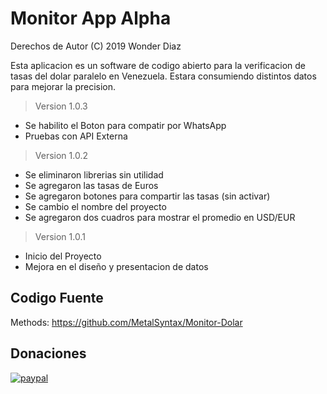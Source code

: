 # Monitor App **Alpha**
Derechos de Autor (C) 2019 Wonder Diaz

Esta aplicacion es un software de codigo abierto para la verificacion de tasas del dolar paralelo en Venezuela. Estara consumiendo distintos datos para mejorar la precision.
> Version 1.0.3
- Se habilito el Boton para compatir por WhatsApp
- Pruebas con API Externa
> Version 1.0.2
- Se eliminaron librerias sin utilidad
- Se agregaron las tasas de Euros
- Se agregaron botones para compartir las tasas (sin activar)
- Se cambio el nombre del proyecto
- Se agregaron dos cuadros para mostrar el promedio en USD/EUR
> Version 1.0.1
- Inicio del Proyecto
- Mejora en el diseño y presentacion de datos

## Codigo Fuente

Methods: https://github.com/MetalSyntax/Monitor-Dolar

## Donaciones

[![paypal](https://www.paypalobjects.com/en_US/i/btn/btn_donateCC_LG.gif)](paypal.me/MetalSyntax)
